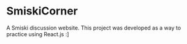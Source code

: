 # SmiskiCorner

A Smiski discussion website. This project was developed as a way to practice using React.js :]
